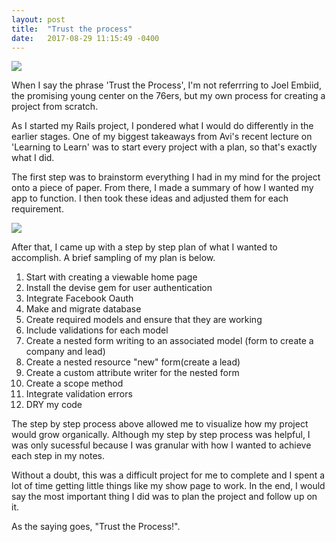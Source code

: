 ```yaml
---
layout: post
title:  "Trust the process"
date:   2017-08-29 11:15:49 -0400
---
```


![](http://cdn-s3.si.com/s3fs-public/2016/10/26/joel-embiid-76ers-heat.jpg)

When I say the phrase 'Trust the Process', I'm not referrring to Joel Embiid, the promising young center on the 76ers, but my own process for creating a project from scratch.

As I started my Rails project, I pondered what I would do differently in the earlier stages. One of my biggest takeaways from Avi's recent lecture on 'Learning to Learn' was to start every project with a plan, so that's exactly what I did.

The first step was to brainstorm everything I had in my mind for the project onto a piece of paper. From there, I made a summary of how I wanted my app to function. I then took these ideas and adjusted them for each requirement. 

![](http://imgur.com/a/e1lEY)

After that, I came up with a step by step plan of what I wanted to accomplish. A brief sampling of my plan is below.

1. Start with creating a viewable home page
2. Install the devise gem for user authentication
3. Integrate Facebook Oauth 
4. Make and migrate database
5. Create required models and ensure that they are working
6. Include validations for each model
7. Create a nested form writing to an associated model (form to create a company and lead)
8. Create a nested resource "new" form(create a lead)
9. Create a custom attribute writer for the nested form
10. Create a scope method
11. Integrate validation errors
12. DRY my code

The step by step process above allowed me to visualize how my project would grow organically. Although my step by step process was helpful, I was only sucessful because I was granular with how I wanted to achieve each step in my notes.

Without a doubt, this was a difficult project for me to complete and I spent a lot of time getting little things like my show page to work. In the end, I would say the most important thing I did was to plan the project and follow up on it.

As the saying goes, "Trust the Process!".



